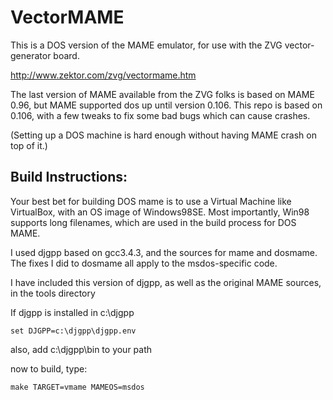 
# VectorMAME #

This is a DOS version of the MAME emulator, for use with the ZVG vector-generator board.

http://www.zektor.com/zvg/vectormame.htm

The last version of MAME available from the ZVG folks is based on MAME 0.96,
but MAME supported dos up until version 0.106.  This repo is based on 0.106,
with a few tweaks to fix some bad bugs which can cause crashes.

(Setting up a DOS machine is hard enough without having MAME crash on top of it.)

## Build Instructions: ##

Your best bet for building DOS mame is to use a Virtual Machine like VirtualBox, with an OS image of Windows98SE.
Most importantly, Win98 supports long filenames, which are used in the build process for DOS MAME.  

I used djgpp based on gcc3.4.3, and the sources for mame and dosmame.
The fixes I did to dosmame all apply to the msdos-specific code.

I have included this version of djgpp, as well as the original MAME sources, in the tools directory

If djgpp is installed in c:\djgpp

```
set DJGPP=c:\djgpp\djgpp.env
```

also, add c:\djgpp\bin to your path

now to build, type:

```
make TARGET=vmame MAMEOS=msdos
```


